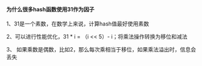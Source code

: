 #### 为什么很多hash函数使用31作为因子

1、31是一个素数，在数学上来说，计算hash值最好使用素数

2、可以进行性能优化，31 * i = （i << 5）-  i；将乘法操作转换为移位和减法

3、 如果乘数是偶数，比如2，那么每次乘相当于移位，如果乘法溢出时，信息会丢失